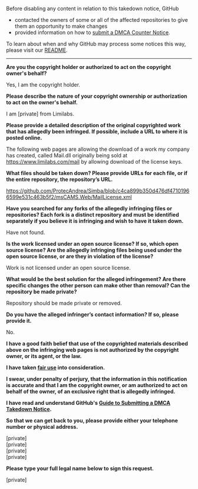 Before disabling any content in relation to this takedown notice, GitHub
- contacted the owners of some or all of the affected repositories to give them an opportunity to make changes
- provided information on how to [submit a DMCA Counter Notice](https://docs.github.com/en/articles/guide-to-submitting-a-dmca-counter-notice).

To learn about when and why GitHub may process some notices this way, please visit our [README](https://github.com/github/dmca/blob/master/README.md).

---

**Are you the copyright holder or authorized to act on the copyright owner's behalf?**

Yes, I am the copyright holder.

**Please describe the nature of your copyright ownership or authorization to act on the owner's behalf.**

I am [private] from Limilabs.

**Please provide a detailed description of the original copyrighted work that has allegedly been infringed. If possible, include a URL to where it is posted online.**

The following web pages are allowing the download of a work my company has created, called Mail.dll originally being sold at
https://www.limilabs.com/mail
by allowing download of the license keys.

**What files should be taken down? Please provide URLs for each file, or if the entire repository, the repository’s URL.**

https://github.com/ProtecAndrea/Simba/blob/c4ca899b350d476df47101966599e531c463b5f2/msCAMS.Web/MailLicense.xml

**Have you searched for any forks of the allegedly infringing files or repositories? Each fork is a distinct repository and must be identified separately if you believe it is infringing and wish to have it taken down.**

Have not found.

**Is the work licensed under an open source license? If so, which open source license? Are the allegedly infringing files being used under the open source license, or are they in violation of the license?**

Work is not licensed under an open source license.  

**What would be the best solution for the alleged infringement? Are there specific changes the other person can make other than removal? Can the repository be made private?**

Repository should be made private or removed.

**Do you have the alleged infringer’s contact information? If so, please provide it.**

No.

**I have a good faith belief that use of the copyrighted materials described above on the infringing web pages is not authorized by the copyright owner, or its agent, or the law.**

**I have taken <a href="https://www.lumendatabase.org/topics/22">fair use</a> into consideration.**

**I swear, under penalty of perjury, that the information in this notification is accurate and that I am the copyright owner, or am authorized to act on behalf of the owner, of an exclusive right that is allegedly infringed.**

**I have read and understand GitHub's <a href="https://docs.github.com/articles/guide-to-submitting-a-dmca-takedown-notice/">Guide to Submitting a DMCA Takedown Notice</a>.**

**So that we can get back to you, please provide either your telephone number or physical address.**

[private]  
[private]  
[private]  
[private]

**Please type your full legal name below to sign this request.**

[private]
